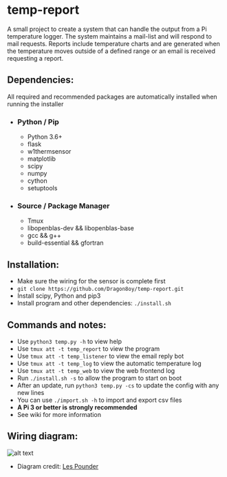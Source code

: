# temp-report
A small project to create a system that can handle the output from a Pi temperature logger.
The system maintains a mail-list and will respond to mail requests. Reports include temperature charts and are generated when the temperature moves outside of a defined range or an email is received requesting a report.

## Dependencies:
All required and recommended packages are automatically installed when running the installer

- ### Python / Pip
  * Python 3.6+
  * flask
  * w1thermsensor
  * matplotlib
  * scipy
  * numpy
  * cython
  * setuptools

- ### Source / Package Manager
  * Tmux
  * libopenblas-dev && libopenblas-base
  * gcc && g++
  * build-essential && gfortran


## Installation:
  - Make sure the wiring for the sensor is complete first
  - `git clone https://github.com/Dragon8oy/temp-report.git`
  - Install scipy, Python and pip3
  - Install program and other dependencies: `./install.sh`

## Commands and notes:

- Use `python3 temp.py -h` to view help
- Use `tmux att -t temp_report` to view the program
- Use `tmux att -t temp_listener` to view the email reply bot
- Use `tmux att -t temp_log` to view the automatic temperature log
- Use `tmux att -t temp_web` to view the web frontend log
- Run `./install.sh -s` to allow the program to start on boot
- After an update, run `python3 temp.py -cs` to update the config with any new lines
- You can use `./import.sh -h` to import and export csv files
- **A Pi 3 or better is strongly recommended**
- See wiki for more information

## Wiring diagram:

![alt text](https://farm5.staticflickr.com/4215/35139160190_cea3435a09_b_d.jpg)
- Diagram credit: [Les Pounder](https://bigl.es/author/les/ "Les Pounder")

